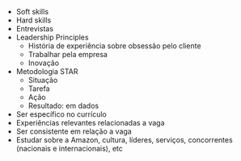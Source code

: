 

- Soft skills
- Hard skills
- Entrevistas
- Leadership Principles
    - História de experiência sobre obsessão pelo cliente
    - Trabalhar pela empresa
    - Inovação
- Metodologia STAR
    - Situação
    - Tarefa
    - Ação
    - Resultado: em dados
- Ser específico no currículo
- Experiências relevantes relacionadas a vaga
- Ser consistente em relação a vaga
- Estudar sobre a Amazon, cultura, líderes, serviços, concorrentes (nacionais e internacionais), etc
